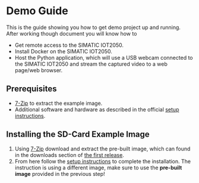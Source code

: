 # Demo Guide
This is the guide showing you how to get demo project up and running. After working though document you will know how to
* Get remote access to the SIMATIC IOT2050.
* Install Docker on the SIMATIC IOT2050.
* Host the Python application, which will use a USB webcam connected to the SIMATIC IOT2050 and stream the captured video
  to a web page/web browser.

## Prerequisites
*  [7-Zip](https://www.7-zip.de/) to extract the example image.
*  Additional software and hardware as described in the official
  [setup instructions](https://support.industry.siemens.com/tf/ww/en/posts/how-to-setup-the-iot2050/238945/?page=0&pageSize=10).

## Installing the SD-Card Example Image
1. Using [7-Zip](https://www.7-zip.de/) download and extract the pre-built image, which can found in the downloads section of
[the first release](https://github.com/JensD98/iot2050-demo-python/releases/tag/untagged-37cb8b8e0679e9a45793).
2. From here follow the
[setup instructions](https://support.industry.siemens.com/tf/ww/en/posts/how-to-setup-the-iot2050/238945/?page=0&pageSize=10)
to complete the installation. The instruction is using a different image, make sure to use the **pre-built image** provided in the previous step!
